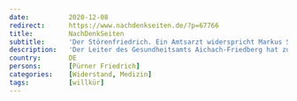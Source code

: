 ```yaml
---
date:          2020-12-08
redirect:      https://www.nachdenkseiten.de/?p=67766
title:         NachDenkSeiten
subtitle:      'Der Störenfriedrich. Ein Amtsarzt widerspricht Markus Söder und wird zwangsisoliert.'
description:   'Der Leiter des Gesundheitsamts Aichach-Friedberg hat zunächst intern, dann öffentlich die Maßnahmen der bayerischen Staatsregierung zur Bekämpfung der Corona-Krise infrage gestellt. Friedrich Pürner kritisiert unter anderem Massentests, die Gesunde zu Kranken machen, und Communitymasken ohne echte Schutzwirkung. Sein Einspruch hat ihn den Job gekostet, aber viel Aufmerksamkeit und Anerkennung  ...'
country:       DE
persons:       [Pürner Friedrich]
categories:    [Widerstand, Medizin]
tags:          [willkür]
---
```

